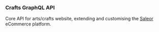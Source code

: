 ### Crafts GraphQL API 
Core API for arts/crafts website, extending and customising the [Saleor](https://github.com/mirumee/saleor) eCommerce platform.